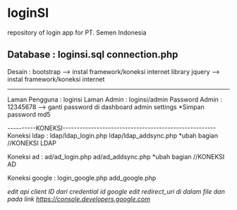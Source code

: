 # loginSI
repository of login app for PT. Semen Indonesia

Database : loginsi.sql
	   connection.php
-----------------------------------------------------------------------
Desain : bootstrap --> instal framework/koneksi internet
	 library jquery --> instal framework/koneksi internet

-----------------------------------------------------------------------

Laman Pengguna 	: loginsi
Laman Admin	: loginsi/admin
Password Admin  : 12345678 --> ganti password di dashboard admin settings
*Simpan password md5

----------KONEKSI------------------------------------------------------
Koneksi ldap	: ldap/ldap_login.php
		  ldap/ldap_addsync.php 
*ubah bagian //KONEKSI LDAP

Koneksi ad	: ad/ad_login.php
		  ad/ad_addsync.php 
*ubah bagian //KONEKSI AD

Koneksi google	: login_google.php
		  add_google.php

*edit api client ID dari credential id google
edit redirect_uri di dalam file dan pada link https://console.developers.google.com*








